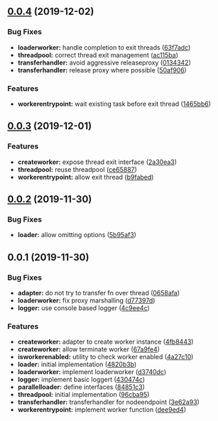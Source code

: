 <a name="0.0.4"></a>
## [0.0.4](https://github.com/kwonoj/webpack-loader-worker/compare/v0.0.3...v0.0.4) (2019-12-02)


### Bug Fixes

* **loaderworker:** handle completion to exit threads ([63f7adc](https://github.com/kwonoj/webpack-loader-worker/commit/63f7adc))
* **threadpool:** correct thread exit management ([ac115ba](https://github.com/kwonoj/webpack-loader-worker/commit/ac115ba))
* **transferhandler:** avoid aggressive releaseproxy ([0134342](https://github.com/kwonoj/webpack-loader-worker/commit/0134342))
* **transferhandler:** release proxy where possible ([50af906](https://github.com/kwonoj/webpack-loader-worker/commit/50af906))


### Features

* **workerentrypoint:** wait existing task before exit thread ([1465bb6](https://github.com/kwonoj/webpack-loader-worker/commit/1465bb6))



<a name="0.0.3"></a>
## [0.0.3](https://github.com/kwonoj/webpack-loader-worker/compare/v0.0.2...v0.0.3) (2019-12-01)


### Features

* **createworker:** expose thread exit interface ([2a30ea3](https://github.com/kwonoj/webpack-loader-worker/commit/2a30ea3))
* **threadpool:** reuse threadpool ([ce65887](https://github.com/kwonoj/webpack-loader-worker/commit/ce65887))
* **workerentrypoint:** allow exit thread ([b9fabed](https://github.com/kwonoj/webpack-loader-worker/commit/b9fabed))



<a name="0.0.2"></a>
## [0.0.2](https://github.com/kwonoj/webpack-loader-worker/compare/v0.0.1...v0.0.2) (2019-11-30)


### Bug Fixes

* **loader:** allow omitting options ([5b95af3](https://github.com/kwonoj/webpack-loader-worker/commit/5b95af3))



<a name="0.0.1"></a>
## 0.0.1 (2019-11-30)


### Bug Fixes

* **adapter:** do not try to transfer fn over thread ([0658afa](https://github.com/kwonoj/webpack-loader-worker/commit/0658afa))
* **loaderworker:** fix proxy marshalling ([d77397d](https://github.com/kwonoj/webpack-loader-worker/commit/d77397d))
* **logger:** use console based logger ([4c9ee4c](https://github.com/kwonoj/webpack-loader-worker/commit/4c9ee4c))


### Features

* **createworker:** adapter to create worker instance ([4fb8443](https://github.com/kwonoj/webpack-loader-worker/commit/4fb8443))
* **createworker:** allow terminate worker ([67a9fe4](https://github.com/kwonoj/webpack-loader-worker/commit/67a9fe4))
* **isworkerenabled:** utility to check worker enabled ([4a27c10](https://github.com/kwonoj/webpack-loader-worker/commit/4a27c10))
* **loader:** initial implementation ([4820b3b](https://github.com/kwonoj/webpack-loader-worker/commit/4820b3b))
* **loaderworker:** implement loaderworker ([d3740dc](https://github.com/kwonoj/webpack-loader-worker/commit/d3740dc))
* **logger:** implement basic loggert ([430474c](https://github.com/kwonoj/webpack-loader-worker/commit/430474c))
* **parallelloader:** define interfaces ([84851c3](https://github.com/kwonoj/webpack-loader-worker/commit/84851c3))
* **threadpool:** initial implementation ([96cba95](https://github.com/kwonoj/webpack-loader-worker/commit/96cba95))
* **transferhandler:** transferhandler for nodeendpoint ([3e62a93](https://github.com/kwonoj/webpack-loader-worker/commit/3e62a93))
* **workerentrypoint:** implement worker function ([dee9ed4](https://github.com/kwonoj/webpack-loader-worker/commit/dee9ed4))



